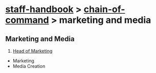 # [staff-handbook](../../README.md) > [chain-of-command](./chain-of-command.md) > marketing and media

## Marketing and Media
1. [Head of Marketing](./team-leaders.md)
- Marketing
- Media Creation
